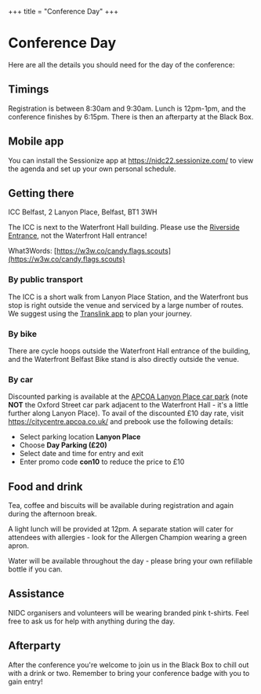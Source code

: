 +++
title = "Conference Day"
+++

# Conference Day

Here are all the details you should need for the day of the conference:

## Timings

Registration is between 8:30am and 9:30am. Lunch is 12pm-1pm, and the conference finishes by 6:15pm. There is then an afterparty at the Black Box.

## Mobile app

You can install the Sessionize app at https://nidc22.sessionize.com/ to view the agenda and set up your own personal schedule.

## Getting there

ICC Belfast, 2 Lanyon Place, Belfast, BT1 3WH

The ICC is next to the Waterfront Hall building. Please use the [Riverside Entrance](https://goo.gl/maps/HBpsZp54xJoYbWHG6), not the Waterfront Hall entrance!

What3Words: [https://w3w.co/candy.flags.scouts](https://w3w.co/candy.flags.scouts)

### By public transport

The ICC is a short walk from Lanyon Place Station, and the Waterfront bus stop is right outside the venue and serviced by a large number of routes. We suggest using the [Translink app](https://www.translink.co.uk/UsingOurServicesandProducts/OurApps/JourneyPlannerApp) to plan your journey.

### By bike

There are cycle hoops outside the Waterfront Hall entrance of the building, and the Waterfront Belfast Bike stand is also directly outside the venue.

### By car

Discounted parking is available at the [APCOA Lanyon Place car park](https://goo.gl/maps/kY77gfY7MKkEic7d8) (note **NOT** the Oxford Street car park adjacent to the Waterfront Hall - it's a little further along Lanyon Place). To avail of the discounted £10 day rate, visit https://citycentre.apcoa.co.uk/ and prebook use the following details:

* Select parking location **Lanyon Place**
* Choose **Day Parking (£20)**
* Select date and time for entry and exit
* Enter promo code **con10** to reduce the price to £10

## Food and drink

Tea, coffee and biscuits will be available during registration and again during the afternoon break.

A light lunch will be provided at 12pm. A separate station will cater for attendees with allergies - look for the Allergen Champion wearing a green apron.

Water will be available throughout the day - please bring your own refillable bottle if you can.

## Assistance

NIDC organisers and volunteers will be wearing branded pink t-shirts. Feel free to ask us for help with anything during the day.

## Afterparty

After the conference you're welcome to join us in the Black Box to chill out with a drink or two. Remember to bring your conference badge with you to gain entry!
